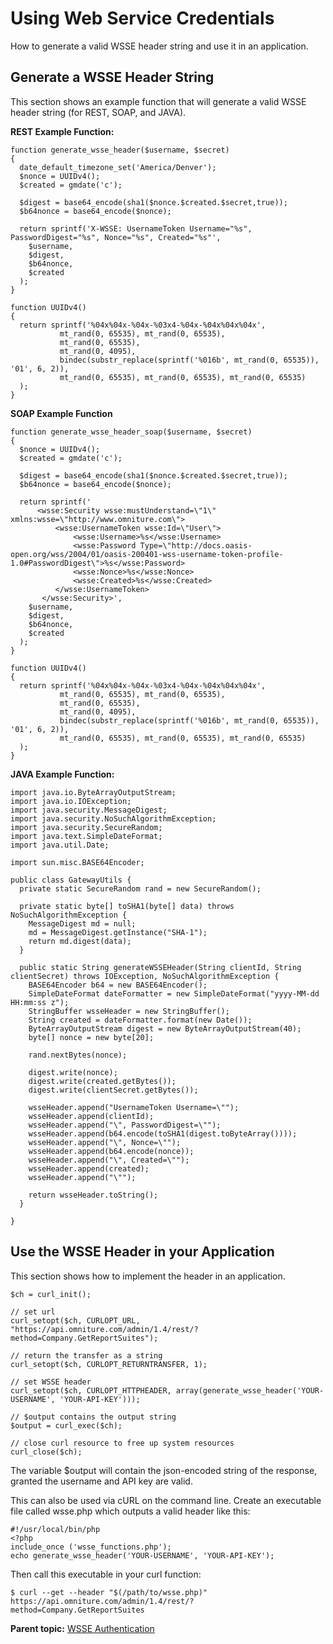 # Using Web Service Credentials

How to generate a valid WSSE header string and use it in an application.

## Generate a WSSE Header String

This section shows an example function that will generate a valid WSSE header string \(for REST, SOAP, and JAVA\).

**REST Example Function:** 

```
function generate_wsse_header($username, $secret)
{
  date_default_timezone_set('America/Denver');
  $nonce = UUIDv4();
  $created = gmdate('c');
 
  $digest = base64_encode(sha1($nonce.$created.$secret,true));
  $b64nonce = base64_encode($nonce);
 
  return sprintf('X-WSSE: UsernameToken Username="%s", PasswordDigest="%s", Nonce="%s", Created="%s"',
    $username,
    $digest,
    $b64nonce,
    $created
  );
}
 
function UUIDv4()
{
  return sprintf('%04x%04x-%04x-%03x4-%04x-%04x%04x%04x',
           mt_rand(0, 65535), mt_rand(0, 65535),
           mt_rand(0, 65535),
           mt_rand(0, 4095),
           bindec(substr_replace(sprintf('%016b', mt_rand(0, 65535)), '01', 6, 2)),
           mt_rand(0, 65535), mt_rand(0, 65535), mt_rand(0, 65535)
  );
}
```

**SOAP Example Function** 

```
function generate_wsse_header_soap($username, $secret)
{
  $nonce = UUIDv4();
  $created = gmdate('c');
 
  $digest = base64_encode(sha1($nonce.$created.$secret,true));
  $b64nonce = base64_encode($nonce);
 
  return sprintf('
      <wsse:Security wsse:mustUnderstand=\"1\" xmlns:wsse=\"http://www.omniture.com\">
          <wsse:UsernameToken wsse:Id=\"User\">
              <wsse:Username>%s</wsse:Username>
              <wsse:Password Type=\"http://docs.oasis-open.org/wss/2004/01/oasis-200401-wss-username-token-profile-1.0#PasswordDigest\">%s</wsse:Password>
              <wsse:Nonce>%s</wsse:Nonce>
              <wsse:Created>%s</wsse:Created>
          </wsse:UsernameToken>
       </wsse:Security>',
    $username,
    $digest,
    $b64nonce,
    $created
  );
}
 
function UUIDv4()
{
  return sprintf('%04x%04x-%04x-%03x4-%04x-%04x%04x%04x',
           mt_rand(0, 65535), mt_rand(0, 65535),
           mt_rand(0, 65535),
           mt_rand(0, 4095),
           bindec(substr_replace(sprintf('%016b', mt_rand(0, 65535)), '01', 6, 2)),
           mt_rand(0, 65535), mt_rand(0, 65535), mt_rand(0, 65535)
  );
}
```

**JAVA Example Function:** 

```
import java.io.ByteArrayOutputStream;
import java.io.IOException;
import java.security.MessageDigest;
import java.security.NoSuchAlgorithmException;
import java.security.SecureRandom;
import java.text.SimpleDateFormat;
import java.util.Date;
  
import sun.misc.BASE64Encoder;
  
public class GatewayUtils {
  private static SecureRandom rand = new SecureRandom();
   
  private static byte[] toSHA1(byte[] data) throws NoSuchAlgorithmException {
    MessageDigest md = null;
    md = MessageDigest.getInstance("SHA-1");
    return md.digest(data);
  }
   
  public static String generateWSSEHeader(String clientId, String clientSecret) throws IOException, NoSuchAlgorithmException {
    BASE64Encoder b64 = new BASE64Encoder();
    SimpleDateFormat dateFormatter = new SimpleDateFormat("yyyy-MM-dd HH:mm:ss z");
    StringBuffer wsseHeader = new StringBuffer();
    String created = dateFormatter.format(new Date());
    ByteArrayOutputStream digest = new ByteArrayOutputStream(40);   
    byte[] nonce = new byte[20];
     
    rand.nextBytes(nonce);
     
    digest.write(nonce);
    digest.write(created.getBytes());
    digest.write(clientSecret.getBytes());
  
    wsseHeader.append("UsernameToken Username=\"");
    wsseHeader.append(clientId);
    wsseHeader.append("\", PasswordDigest=\"");
    wsseHeader.append(b64.encode(toSHA1(digest.toByteArray())));
    wsseHeader.append("\", Nonce=\"");
    wsseHeader.append(b64.encode(nonce));
    wsseHeader.append("\", Created=\"");
    wsseHeader.append(created);
    wsseHeader.append("\"");
     
    return wsseHeader.toString();
  }
  
}
```

## Use the WSSE Header in your Application

This section shows how to implement the header in an application.

```
$ch = curl_init();
 
// set url
curl_setopt($ch, CURLOPT_URL, "https://api.omniture.com/admin/1.4/rest/?method=Company.GetReportSuites");
 
// return the transfer as a string
curl_setopt($ch, CURLOPT_RETURNTRANSFER, 1);
 
// set WSSE header
curl_setopt($ch, CURLOPT_HTTPHEADER, array(generate_wsse_header('YOUR-USERNAME', 'YOUR-API-KEY')));
 
// $output contains the output string
$output = curl_exec($ch);
 
// close curl resource to free up system resources
curl_close($ch);
```

The variable $output will contain the json-encoded string of the response, granted the username and API key are valid.

This can also be used via cURL on the command line. Create an executable file called wsse.php which outputs a valid header like this:

```
#!/usr/local/bin/php
<?php
include_once ('wsse_functions.php');
echo generate_wsse_header('YOUR-USERNAME', 'YOUR-API-KEY');
```

Then call this executable in your curl function:

```
$ curl --get --header "$(/path/to/wsse.php)" https://api.omniture.com/admin/1.4/rest/?method=Company.GetReportSuites
```

**Parent topic:** [WSSE Authentication](wsse_authentication.md)

